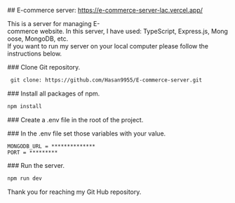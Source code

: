 ## E-commerce server: https://e-commerce-server-lac.vercel.app/

This is a server for managing E-commerce website. In this server, I have used: TypeScript, Express.js, Mongoose, MongoDB, etc. 
If you want to run my server on your local computer please follow the instructions below.

### Clone Git repository. 
```bash
 git clone: https://github.com/Hasan9955/E-commerce-server.git
```
### Install all packages of npm.
```bash
npm install
```

### Create a .env file in the root of the project.

### In the .env file set those variables with your value.
```
MONGODB_URL = **************
PORT = *********
```

### Run the server.

```bash
npm run dev 
```

Thank you for reaching my Git Hub repository.